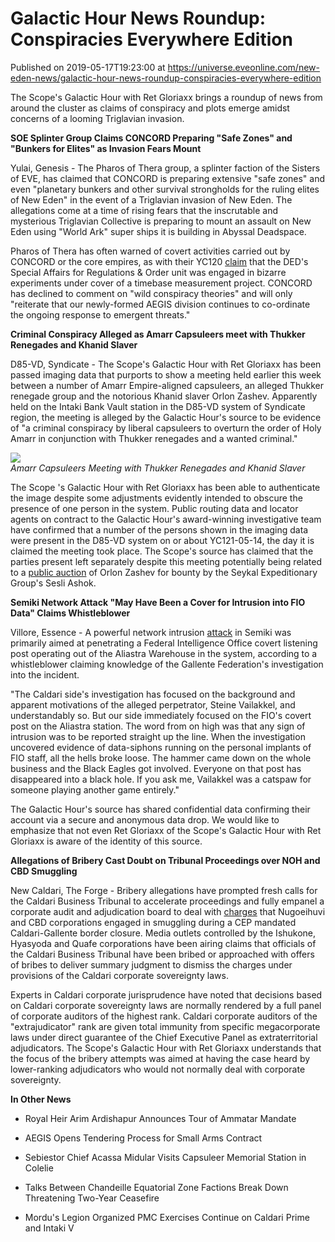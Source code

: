 # Galactic Hour News Roundup: Conspiracies Everywhere Edition
Published on 2019-05-17T19:23:00 at https://universe.eveonline.com/new-eden-news/galactic-hour-news-roundup-conspiracies-everywhere-edition

The Scope's Galactic Hour with Ret Gloriaxx brings a roundup of news from around the cluster as claims of conspiracy and plots emerge amidst concerns of a looming Triglavian invasion.

 

**SOE Splinter Group Claims CONCORD Preparing "Safe Zones" and "Bunkers for Elites" as Invasion Fears Mount**

Yulai, Genesis - The Pharos of Thera group, a splinter faction of the Sisters of EVE, has claimed that CONCORD is preparing extensive "safe zones" and even "planetary bunkers and other survival strongholds for the ruling elites of New Eden" in the event of a Triglavian invasion of New Eden. The allegations come at a time of rising fears that the inscrutable and mysterious Triglavian Collective is preparing to mount an assault on New Eden using "World Ark" super ships it is building in Abyssal Deadspace.

Pharos of Thera has often warned of covert activities carried out by CONCORD or the core empires, as with their YC120 [claim](https://community.eveonline.com/news/news-channels/world-news/soe-splinter-group-claims-timebase-mission-a-cover-for-concord-black-ops-anti-drifter-experiment/) that the DED's Special Affairs for Regulations & Order unit was engaged in bizarre experiments under cover of a timebase measurement project. CONCORD has declined to comment on "wild conspiracy theories" and will only "reiterate that our newly-formed AEGIS division continues to co-ordinate the ongoing response to emergent threats."

 

**Criminal Conspiracy Alleged as Amarr Capsuleers meet with Thukker Renegades and Khanid Slaver**

D85-VD, Syndicate  - The Scope's Galactic Hour with Ret Gloriaxx has been passed imaging data that purports to show a meeting held earlier this week between a number of Amarr Empire-aligned capsuleers, an alleged Thukker renegade group and the notorious Khanid slaver Orlon Zashev. Apparently held on the Intaki Bank Vault station in the D85-VD system of Syndicate region, the meeting is alleged by the Galactic Hour's source to be evidence of "a criminal conspiracy by liberal capsuleers to overturn the order of Holy Amarr in conjunction with Thukker renegades and a wanted criminal."

![](https://web.ccpgamescdn.com/fiction/eveonline/worldnews/images/meeting_in_D85_VD.png)  
_Amarr Capsuleers Meeting with Thukker Renegades and Khanid Slaver_

The Scope 's Galactic Hour with Ret Gloriaxx has been able to authenticate the image despite some adjustments evidently intended to obscure the presence of one person in the system. Public routing data and locator agents on contract to the Galactic Hour's award-winning investigative team have confirmed that a number of the persons shown in the imaging data were present in the D85-VD system on or about YC121-05-14, the day it is claimed the meeting took place. The Scope's source has claimed that the parties present left separately despite this meeting potentially being related to a [public auction](https://forums.eveonline.com/t/auction-slaver-for-sale-orlon-zashev/156450) of Orlon Zashev for bounty by the Seykal Expeditionary Group's Sesli Ashok.

 

**Semiki Network Attack "May Have Been a Cover for Intrusion into FIO Data" Claims Whistleblower**

Villore, Essence - A powerful network intrusion [attack](https://community.eveonline.com/news/news-channels/world-news/semiki-situation-deteriorates-ishukone-watch-releases-initial-findings/) in Semiki was primarily aimed at penetrating a Federal Intelligence Office covert listening post operating out of the Aliastra Warehouse in the system, according to a whistleblower claiming knowledge of the Gallente Federation's investigation into the incident.

"The Caldari side's investigation has focused on the background and apparent motivations of the alleged perpetrator, Steine Vailakkel, and understandably so. But our side immediately focused on the FIO's covert post on the Aliastra station. The word from on high was that any sign of intrusion was to be reported straight up the line. When the investigation uncovered evidence of data-siphons running on the personal implants of FIO staff, all the hells broke loose. The hammer came down on the whole business and the Black Eagles got involved. Everyone on that post has disappeared into a black hole. If you ask me, Vailakkel was a catspaw for someone playing another game entirely."

The Galactic Hour's source has shared confidential data confirming their account via a secure and anonymous data drop. We would like to emphasize that not even Ret Gloriaxx of the Scope's Galactic Hour with Ret Gloriaxx is aware of the identity of this source.

 

**Allegations of Bribery Cast Doubt on Tribunal Proceedings over NOH and CBD Smuggling**

New Caldari, The Forge  - Bribery allegations have prompted fresh calls for the Caldari Business Tribunal to accelerate proceedings and fully empanel a corporate audit and adjudication board to deal with [charges](https://community.eveonline.com/news/news-channels/world-news/ishukone-and-hyasyoda-call-for-cbt-to-open-case-over-claims-of-noh-and-cbd-smuggling/) that Nugoeihuvi and CBD corporations engaged in smuggling during a CEP mandated Caldari-Gallente border closure. Media outlets controlled by the Ishukone, Hyasyoda and Quafe corporations have been airing claims that officials of the Caldari Business Tribunal have been bribed or approached with offers of bribes to deliver summary judgment to dismiss the charges under provisions of the Caldari corporate sovereignty laws.

Experts in Caldari corporate jurisprudence have noted that decisions based on Caldari corporate sovereignty laws are normally rendered by a full panel of corporate auditors of the highest rank. Caldari corporate auditors of the "extrajudicator" rank are given total immunity from specific megacorporate laws under direct guarantee of the Chief Executive Panel as extraterritorial adjudicators. The Scope's Galactic Hour with Ret Gloriaxx understands that the focus of the bribery attempts was aimed at having the case heard by lower-ranking adjudicators who would not normally deal with corporate sovereignty.

 

**In Other News**

  * Royal Heir Arim Ardishapur Announces Tour of Ammatar Mandate  
 
  * AEGIS Opens Tendering Process for Small Arms Contract  
 
  * Sebiestor Chief Acassa Midular Visits Capsuleer Memorial Station in Colelie  
 
  * Talks Between Chandeille Equatorial Zone Factions Break Down Threatening Two-Year Ceasefire  
 
  * Mordu's Legion Organized PMC Exercises Continue on Caldari Prime and Intaki V
